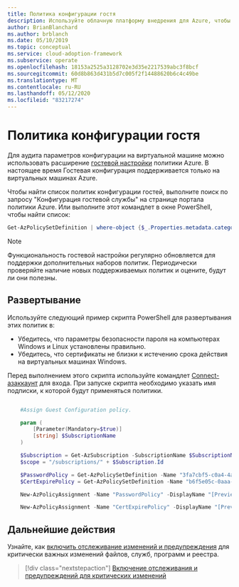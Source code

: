 ```yaml
---
title: Политика конфигурации гостя
description: Используйте облачную платформу внедрения для Azure, чтобы узнать, как использовать расширение гостевой конфигурации политики Azure для аудита параметров конфигурации на виртуальной машине Azure.
author: BrianBlanchard
ms.author: brblanch
ms.date: 05/10/2019
ms.topic: conceptual
ms.service: cloud-adoption-framework
ms.subservice: operate
ms.openlocfilehash: 18153a2525a3128702e3d35e2217539abc3f8bcf
ms.sourcegitcommit: 60d8b863d431b5d7c005f2f14488620b6c4c49be
ms.translationtype: MT
ms.contentlocale: ru-RU
ms.lasthandoff: 05/12/2020
ms.locfileid: "83217274"
---
```

# <a name="guest-configuration-policy"></a>Политика конфигурации гостя

Для аудита параметров конфигурации на виртуальной машине можно использовать расширение [гостевой настройки](https://docs.microsoft.com/azure/governance/policy/concepts/guest-configuration) политики Azure. В настоящее время Гостевая конфигурация поддерживается только на виртуальных машинах Azure.

Чтобы найти список политик конфигурации гостей, выполните поиск по запросу "Конфигурация гостевой службы" на странице портала политики Azure. Или выполните этот командлет в окне PowerShell, чтобы найти список:

```powershell
Get-AzPolicySetDefinition | where-object {$_.Properties.metadata.category -eq "Guest Configuration"}
```

> [!NOTE]
> Функциональность гостевой настройки регулярно обновляется для поддержки дополнительных наборов политик. Периодически проверяйте наличие новых поддерживаемых политик и оцените, будут ли они полезны.

<!-- TODOBACKLOG: Update these links when available. 

By default, we recommend that you enable the following policies:

- **Preview:** Audit to verify that password-security settings are correct on Linux and Windows machines.
- Audit to verify that certificates are not nearing expiration on Windows VMs.

-->

## <a name="deployment"></a>Развертывание

Используйте следующий пример скрипта PowerShell для развертывания этих политик в:

- Убедитесь, что параметры безопасности пароля на компьютерах Windows и Linux установлены правильно.
- Убедитесь, что сертификаты не близки к истечению срока действия на виртуальных машинах Windows.

 Перед выполнением этого скрипта используйте командлет [Connect-азаккаунт](https://docs.microsoft.com/powershell/module/az.accounts/connect-azaccount?view=azps-2.1.0) для входа. При запуске скрипта необходимо указать имя подписки, к которой будут применяться политики.

```powershell

    #Assign Guest Configuration policy.

    param (
        [Parameter(Mandatory=$true)]
        [string] $SubscriptionName
    )

    $Subscription = Get-AzSubscription -SubscriptionName $SubscriptionName
    $scope = "/subscriptions/" + $Subscription.Id

    $PasswordPolicy = Get-AzPolicySetDefinition -Name "3fa7cbf5-c0a4-4a59-85a5-cca4d996d5a6"
    $CertExpirePolicy = Get-AzPolicySetDefinition -Name "b6f5e05c-0aaa-4337-8dd4-357c399d12ae"

    New-AzPolicyAssignment -Name "PasswordPolicy" -DisplayName "[Preview]: Audit that password security settings are set correctly inside Linux and Windows machines" -Scope $scope -PolicySetDefinition $PasswordPolicy -AssignIdentity -Location eastus

    New-AzPolicyAssignment -Name "CertExpirePolicy" -DisplayName "[Preview]: Audit that certificates are not expiring on Windows VMs" -Scope $scope -PolicySetDefinition $CertExpirePolicy -AssignIdentity -Location eastus

```

## <a name="next-steps"></a>Дальнейшие действия

Узнайте, как [включить отслеживание изменений и предупреждения](./enable-tracking-alerting.md) для критически важных изменений файлов, служб, программ и реестра.

> [!div class="nextstepaction"]
> [Включение отслеживания и предупреждений для критических изменений](./enable-tracking-alerting.md)
